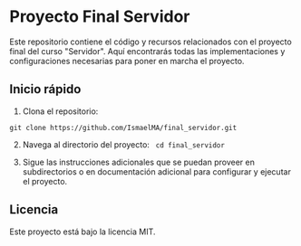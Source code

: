 # Proyecto Final Servidor

Este repositorio contiene el código y recursos relacionados con el proyecto final del curso "Servidor". Aquí encontrarás todas las implementaciones y configuraciones necesarias para poner en marcha el proyecto.

## Inicio rápido

1. Clona el repositorio:

  ``` git clone https://github.com/IsmaelMA/final_servidor.git ```
  
2. Navega al directorio del proyecto:
    ```  cd final_servidor ```

3. Sigue las instrucciones adicionales que se puedan proveer en subdirectorios o en documentación adicional para configurar y ejecutar el proyecto.

## Licencia

Este proyecto está bajo la licencia MIT.
   
  
